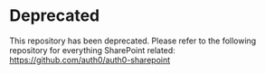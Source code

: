 # Deprecated

This repository has been deprecated. Please refer to the following repository for everything SharePoint related: https://github.com/auth0/auth0-sharepoint
